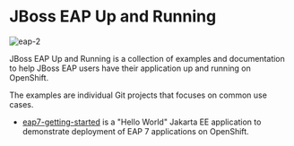 # JBoss EAP Up and Running

![eap-2](https://user-images.githubusercontent.com/6193/220100789-98f8f1e3-dad3-416f-8c6e-86a9d4da301d.png)

JBoss EAP Up and Running is a collection of examples and documentation to help JBoss EAP users have their application up and running on OpenShift.

The examples are individual Git projects that focuses on common use cases.

* [eap7-getting-started](https://github.com/jboss-eap-up-and-running/eap7-getting-started) is a "Hello World" Jakarta EE application to demonstrate deployment of EAP 7 applications on OpenShift. 
